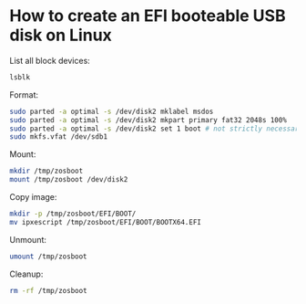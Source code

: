 # How to create an EFI booteable USB disk on Linux



List all block devices:
```bash
lsblk
```

Format:
```bash
sudo parted -a optimal -s /dev/disk2 mklabel msdos
sudo parted -a optimal -s /dev/disk2 mkpart primary fat32 2048s 100%
sudo parted -a optimal -s /dev/disk2 set 1 boot # not strictly necessary
sudo mkfs.vfat /dev/sdb1
```

Mount:
```bash
mkdir /tmp/zosboot
mount /tmp/zosboot /dev/disk2
```

Copy image:
```bash
mkdir -p /tmp/zosboot/EFI/BOOT/
mv ipxescript /tmp/zosboot/EFI/BOOT/BOOTX64.EFI
```

Unmount:
```bash
umount /tmp/zosboot
```

Cleanup:
```bash
rm -rf /tmp/zosboot
```